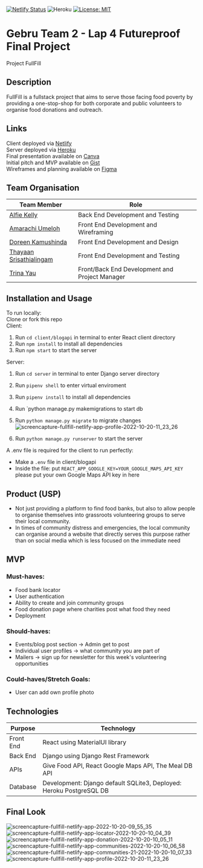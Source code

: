 [![Netlify Status](https://api.netlify.com/api/v1/badges/93c5450c-e466-4130-8068-adfd7764e196/deploy-status)](https://app.netlify.com/sites/fullfill/deploys)
![Heroku](https://pyheroku-badge.herokuapp.com/?app=fullfill-server&style=flat)
[![License: MIT](https://img.shields.io/badge/License-MIT-yellow.svg?style=flat&logo=appveyor)](https://opensource.org/licenses/MIT)
# Gebru Team 2 - Lap 4 Futureproof Final Project
Project FullFill

## Description
FullFill is a fullstack project that aims to serve those facing food poverty by providing a one-stop-shop for both corporate and public volunteers to organise food donations and outreach.

## Links
Client deployed via [Netlify](https://fullfill.netlify.app/)  
Server deployed via [Heroku](https://fullfill-server.herokuapp.com/)  
Final presentation available on [Canva](https://www.canva.com/design/DAFC0sGhcT0/6c8fexwYvWOE87kaMqSOMQ/view)  
Initial pitch and MVP available on [Gist](https://gist.github.com/trinayau/402e96fd8e2107d91eb7019cbec829ad)  
Wireframes and planning available on [Figma](https://www.figma.com/file/58AsRQYoL2DYC6NwZF71tl/Gebru-2?node-id=0%3A1)  

## Team Organisation

| Team Member     | Role |
|----------|------|
| [Alfie Kelly](https://github.com/Scralfie)    | Back End Development and Testing    |
| [Amarachi Umeloh](https://github.com/umeloha) | Front End Development and Wireframing      |
| [Doreen Kamushinda](https://github.com/doreenkam)   | Front End Development and Design      |
| [Thayaan Srisathialingam](https://github.com/THAYAANS)  | Front End Development and Testing    |
| [Trina Yau](https://github.com/trinayau)    | Front/Back End Development and Project Manager      |


## Installation and Usage
To run locally:  
Clone or fork this repo  
Client:
1. Run `cd client/blogapi` in terminal to enter React client directory
2. Run `npm install` to install all dependencies
3. Run `npm start` to start the server

Server:
1. Run `cd server` in terminal to enter Django server directory
2. Run `pipenv shell` to enter virtual enviroment
3. Run `pipenv install` to install all dependencies
4. Run `python manage.py makemigrations to start db
5. Run `python manage.py migrate` to migrate changes![screencapture-fullfill-netlify-app-profile-2022-10-20-11_23_26](https://user-images.githubusercontent.com/92634994/196923948-8f966e14-e300-4801-9885-e0706501b59a.png)

6. Run `python manage.py runserver` to start the server

A .env file is required for the client to run perfectly: 
- Make a `.env` file in client/blogapi 
- Inside the file: put `REACT_APP_GOOGLE_KEY=YOUR_GOOGLE_MAPS_API_KEY` please put your own Google Maps API key in here

## Product (USP)
- Not just providing a platform to find food banks, but also to allow people to organise themselves into grassroots volunteering groups to serve their local community.
- In times of community distress and emergencies, the local community can organise around a website that directly serves this purpose rather than on social media which is less focused on the immediate need

## MVP
### Must-haves:
- Food bank locator
- User authentication
- Ability to create and join community groups
- Food donation page where charities post what food they need
- Deployment

### Should-haves:
- Events/blog post section -> Admin get to post
- Individual user profiles -> what community you are part of
- Mailers -> sign up for newsletter for this week's volunteering opportunities

### Could-haves/Stretch Goals:
- User can add own profile photo

## Technologies
| Purpose   | Technology                                                    |
|-----------|---------------------------------------------------------------|
| Front End | React using MaterialUI library                       |
| Back End  | Django using Django Rest Framework                            |
| APIs      | Give Food API, React Google Maps API, The Meal DB API |
| Database  | Development: Django default SQLite3, Deployed: Heroku PostgreSQL DB                                          |

## Final Look
![screencapture-fullfill-netlify-app-2022-10-20-09_55_35](https://user-images.githubusercontent.com/92634994/196905771-1edd3014-b28b-49fb-8bdc-241c87bc7180.png)
![screencapture-fullfill-netlify-app-locator-2022-10-20-10_04_39](https://user-images.githubusercontent.com/92634994/196906591-bfa237ce-cee3-4fec-bc6f-613ea3ceae5b.png)
![screencapture-fullfill-netlify-app-donation-2022-10-20-10_05_11](https://user-images.githubusercontent.com/92634994/196906611-2e36b0c5-f775-4c19-8e6c-376d55c0f091.png)
![screencapture-fullfill-netlify-app-communities-2022-10-20-10_06_58](https://user-images.githubusercontent.com/92634994/196923739-292a3f09-3678-4fc0-9513-bcc51c1cf010.png)
![screencapture-fullfill-netlify-app-communities-21-2022-10-20-10_07_33](https://user-images.githubusercontent.com/92634994/196923749-7f18c6c4-aad5-4a80-919c-6341ebe9a6e0.png)
![screencapture-fullfill-netlify-app-profile-2022-10-20-11_23_26](https://user-images.githubusercontent.com/92634994/196923975-21a49381-875f-4fd5-9efb-c7814c9b43ee.png)
